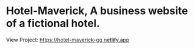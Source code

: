 # Hotel-Maverick, A business website of a fictional hotel.

View Project: https://hotel-maverick-gg.netlify.app
